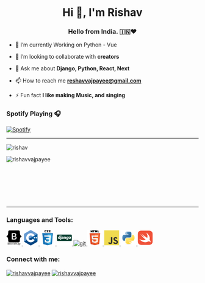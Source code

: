 <h1 align="center">Hi 👋, I'm Rishav</h1>
<h3 align="center">Hello from India. 🇮🇳❤️</h3>

- 🔭 I’m currently Working on Python - Vue

- 👯 I’m looking to collaborate with **creators**

- 💬 Ask me about **Django, Python, React, Next**

- 📫 How to reach me **reshavvajpayee@gmail.com**

- ⚡ Fun fact **I like making Music, and singing**

<h3 align="left">Spotify Playing 🎧</h3>

[![Spotify](https://spotifygit.vercel.app/api/spotify)](https://open.spotify.com/user/31tpqnoarhpaxxz7226elu4w4muy)


----
<p><img align="center" src="https://github-readme-stats-itsflash10.vercel.app/api?username=rishavvajpayee&show_icons=true&locale=en&theme=radical" alt="rishav" /></p>

<p><img align="left" src="https://github-readme-stats.vercel.app/api/top-langs?username=rishavvajpayee&show_icons=true&locale=en&layout=compact&theme=radical" alt="rishavvajpayee" /></p>



</br>
</br>
</br>
</br>
</br>
</br>
</br>


---

<h3 align="left">Languages and Tools:</h3>
<p align="left"> <a href="https://getbootstrap.com" target="_blank"> <img src="https://raw.githubusercontent.com/devicons/devicon/master/icons/bootstrap/bootstrap-plain-wordmark.svg" alt="bootstrap" width="40" height="40"/> </a> <a href="https://www.w3schools.com/cpp/" target="_blank"> <img src="https://raw.githubusercontent.com/devicons/devicon/master/icons/cplusplus/cplusplus-original.svg" alt="cplusplus" width="40" height="40"/> </a> <a href="https://www.w3schools.com/css/" target="_blank"> <img src="https://raw.githubusercontent.com/devicons/devicon/master/icons/css3/css3-original-wordmark.svg" alt="css3" width="40" height="40"/> </a> <a href="https://www.djangoproject.com/" target="_blank"> <img src="https://raw.githubusercontent.com/devicons/devicon/master/icons/django/django-original.svg" alt="django" width="40" height="40"/> </a> <a href="https://git-scm.com/" target="_blank"> <img src="https://www.vectorlogo.zone/logos/git-scm/git-scm-icon.svg" alt="git" width="40" height="40"/> </a> <a href="https://www.w3.org/html/" target="_blank"> <img src="https://raw.githubusercontent.com/devicons/devicon/master/icons/html5/html5-original-wordmark.svg" alt="html5" width="40" height="40"/> </a> <a href="https://developer.mozilla.org/en-US/docs/Web/JavaScript" target="_blank"> <img src="https://raw.githubusercontent.com/devicons/devicon/master/icons/javascript/javascript-original.svg" alt="javascript" width="40" height="40"/> </a> <a href="https://www.python.org" target="_blank"> <img src="https://raw.githubusercontent.com/devicons/devicon/master/icons/python/python-original.svg" alt="python" width="40" height="40"/> </a> <a href="https://developer.apple.com/swift/" target="_blank"> <img src="https://raw.githubusercontent.com/devicons/devicon/master/icons/swift/swift-original.svg" alt="swift" width="40" height="40"/> </a> </p>



<h3 align="left">Connect with me:</h3>
<p align="left">
<a href="https://twitter.com/rishavvajpayee" target="blank"><img align="center" src="https://raw.githubusercontent.com/rahuldkjain/github-profile-readme-generator/master/src/images/icons/Social/twitter.svg" alt="rishavvajpayee" height="30" width="40" /></a>
<a href="https://instagram.com/rishavvajpayee" target="blank"><img align="center" src="https://raw.githubusercontent.com/rahuldkjain/github-profile-readme-generator/master/src/images/icons/Social/instagram.svg" alt="rishavvajpayee" height="30" width="40" /></a>
</p>
